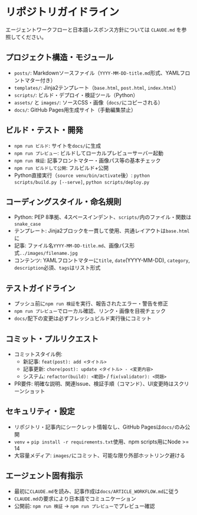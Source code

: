 # リポジトリガイドライン

エージェントワークフローと日本語レスポンス方針については `CLAUDE.md` を参照してください。

## プロジェクト構造・モジュール
- `posts/`: Markdownソースファイル（`YYYY-MM-DD-title.md`形式、YAMLフロントマター付き）
- `templates/`: Jinja2テンプレート（`base.html`, `post.html`, `index.html`）
- `scripts/`: ビルド・デプロイ・検証ツール（Python）
- `assets/` と `images/`: ソースCSS・画像（`docs/`にコピーされる）
- `docs/`: GitHub Pages用生成サイト（手動編集禁止）

## ビルド・テスト・開発
- `npm run ビルド`: サイトを`docs/`に生成
- `npm run プレビュー`: ビルドしてローカルプレビューサーバー起動
- `npm run 検証`: 記事フロントマター・画像パス等の基本チェック
- `npm run ビルドして公開`: フルビルド+公開
- Python直接実行（`source venv/bin/activate`後）: `python scripts/build.py [--serve]`, `python scripts/deploy.py`

## コーディングスタイル・命名規則
- Python: PEP 8準拠、4スペースインデント、`scripts/`内のファイル・関数は`snake_case`
- テンプレート: Jinja2ブロックを一貫して使用、共通レイアウトは`base.html`に
- 記事: ファイル名`YYYY-MM-DD-title.md`、画像パス形式`../images/filename.jpg`
- コンテンツ: YAMLフロントマターに`title`, `date`(YYYY-MM-DD), `category`, `description`必須、`tags`はリスト形式

## テストガイドライン
- プッシュ前に`npm run 検証`を実行、報告されたエラー・警告を修正
- `npm run プレビュー`でローカル確認、リンク・画像を目視チェック
- `docs/`配下の変更は必ずフレッシュビルド実行後にコミット

## コミット・プルリクエスト
- コミットスタイル例:
  - 新記事: `feat(post): add <タイトル>`
  - 記事更新: `chore(post): update <タイトル> - <変更内容>`
  - システム: `refactor(build): <範囲>` / `fix(validator): <問題>`
- PR要件: 明確な説明、関連Issue、検証手順（コマンド）、UI変更時はスクリーンショット

## セキュリティ・設定
- リポジトリ・記事内にシークレット情報なし、GitHub Pagesは`docs/`のみ公開
- `venv` + `pip install -r requirements.txt`使用、npm scripts用にNode >= 14
- 大容量メディア: `images/`にコミット、可能な限り外部ホットリンク避ける

## エージェント固有指示
- 最初に`CLAUDE.md`を読み、記事作成は`docs/ARTICLE_WORKFLOW.md`に従う
- `CLAUDE.md`の要求により日本語でコミュニケーション
- 公開前: `npm run 検証` → `npm run プレビュー`でプレビュー確認